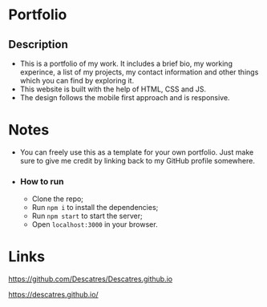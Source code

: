 # Portfolio

## Description

- This is a portfolio of my work. It includes a brief bio, my working experince, a list of my projects, my contact information and other things which you can find by exploring it.
- This website is built with the help of HTML, CSS and JS.
- The design follows the mobile first approach and is responsive.

# Notes

- You can freely use this as a template for your own portfolio. Just make sure to give me credit by linking back to my GitHub profile somewhere.

- ### How to run
  - Clone the repo;
  - Run `npm i` to install the dependencies;
  - Run `npm start` to start the server;
  - Open `localhost:3000` in your browser.

# Links
https://github.com/Descatres/Descatres.github.io

https://descatres.github.io/
